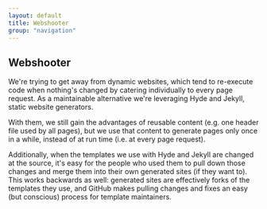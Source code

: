 ```yaml
---
layout: default
title: Webshooter
group: "navigation"
---
```

<h2>Webshooter</h2>
<p>We're trying to get away from dynamic websites, which tend to re-execute code when nothing's changed by catering individually to every page request. As a maintainable alternative we're leveraging Hyde and Jekyll, static website generators.</p>
<p>With them, we still gain the advantages of reusable content (e.g. one header file used by all pages), but we use that content to generate pages only once in a while, instead of at run time (i.e. at every page request).</p>
<p>Additionally, when the templates we use with Hyde and Jekyll are changed at the source, it's easy for the people who used them to pull down those changes and merge them into their own generated sites (if they want to). This works backwards as well: generated sites are effectively forks of the templates they use, and GitHub makes pulling changes and fixes an easy (but conscious) process for template maintainers.</p>
